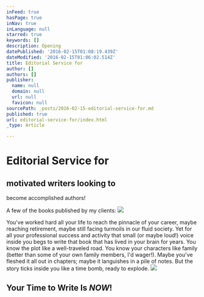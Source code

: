 ```yaml
---
inFeed: true
hasPage: true
inNav: true
inLanguage: null
starred: true
keywords: []
description: Opening
datePublished: '2016-02-15T01:08:19.439Z'
dateModified: '2016-02-15T01:06:02.514Z'
title: Editorial Service for
author: []
authors: []
publisher:
  name: null
  domain: null
  url: null
  favicon: null
sourcePath: _posts/2016-02-15-editorial-service-for.md
published: true
url: editorial-service-for/index.html
_type: Article

---
```

# Editorial Service for

## motivated writers looking to  
become accomplished authors!

A few of the books published by my clients:
![](https://the-grid-user-content.s3-us-west-2.amazonaws.com/e3850ed6-dcde-49a2-b283-7379c48050ff.gif)

You've worked hard all your life to reach the pinnacle of your career, maybe reaching retirement, maybe still facing turmoils in our fluid society. Yet for all your professional success and activity that small (or maybe loud!) voice inside you begs to write that book that has lived in your brain for years. You know the plot like a well-traveled road. You know your characters like family (better than some of your own family members, I'd wager!). Maybe you've fleshed it all out in chapters; maybe it languishes in a pile of notes. But the story ticks inside you like a time bomb, ready to explode.
![](https://the-grid-user-content.s3-us-west-2.amazonaws.com/3e5cd534-423c-44ac-8fe1-05fca1ff5810.jpg)

## Your Time to Write Is _NOW_!